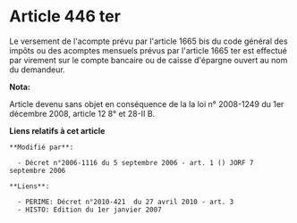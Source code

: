 # Article 446 ter

Le versement de l'acompte prévu par l'article 1665 bis du code général des impôts ou des acomptes mensuels prévus par
l'article 1665 ter est effectué par virement sur le compte bancaire ou de caisse d'épargne ouvert au nom du demandeur.

**Nota:**

Article devenu sans objet en conséquence de la la loi n° 2008-1249 du 1er décembre 2008, article 12 8° et 28-II B.

**Liens relatifs à cet article**

	**Modifié par**:

	  - Décret n°2006-1116 du 5 septembre 2006 - art. 1 () JORF 7 septembre 2006

	**Liens**:

	  - PERIME: Décret n°2010-421  du 27 avril 2010 - art. 3
	  - HISTO: Edition du 1er janvier 2007
